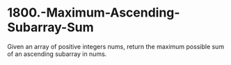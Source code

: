 # 1800.-Maximum-Ascending-Subarray-Sum
Given an array of positive integers nums, return the maximum possible sum of an ascending subarray in nums.
